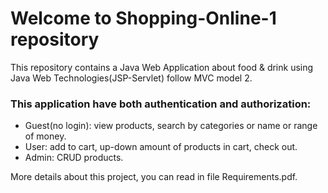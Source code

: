 # Welcome to Shopping-Online-1 repository
This repository contains a Java Web Application about food & drink using Java Web Technologies(JSP-Servlet) follow MVC model 2.

### This application have both authentication and authorization:
* Guest(no login): view products, search by categories or name or range of money.
* User: add to cart, up-down amount of products in cart, check out.
* Admin: CRUD products.

More details about this project, you can read in file Requirements.pdf.
